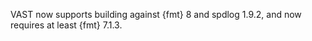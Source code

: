 VAST now supports building against {fmt} 8 and spdlog 1.9.2, and now requires
at least {fmt} 7.1.3.
